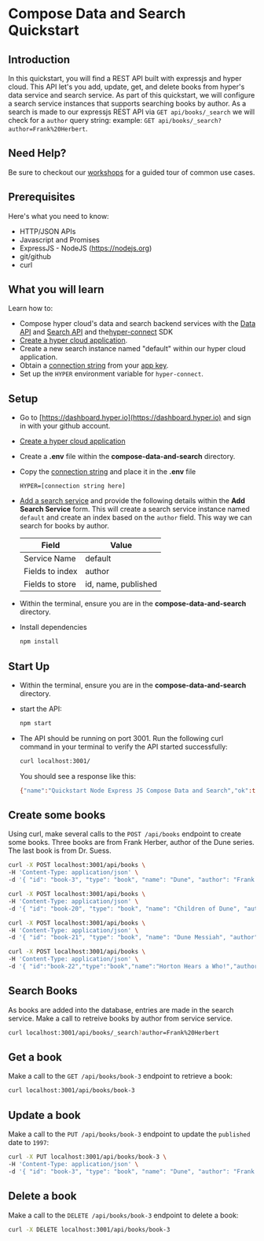# Compose Data and Search Quickstart

## Introduction

In this quickstart, you will find a REST API built with expressjs and hyper cloud.  This API let's you add, update, get, and delete books from hyper's data service and search service.  As part of this quickstart, we will configure a search service instances that supports searching books by author.  As a search is made to our expressjs REST API via `GET api/books/_search` we will check for a `author` query string: example: `GET api/books/_search?author=Frank%20Herbert`.


## Need Help?

Be sure to checkout our [workshops](https://github.com/hyper63/workshops-expressjs) for a guided tour of common use cases. 

## Prerequisites

Here's what you need to know:

- HTTP/JSON APIs
- Javascript and Promises
- ExpressJS - NodeJS (https://nodejs.org)
- git/github
- curl

## What you will learn

Learn how to:

- Compose hyper cloud's data and search backend services with the [Data API](https://docs.hyper.io/cloud/data-api) and [Search API](https://docs.hyper.io/cloud/search-api) and the[hyper-connect](https://docs.hyper.io/cloud/hyper-connect) SDK 
- [Create a hyper cloud application](https://docs.hyper.io/cloud/applications#zl-creating-a-new-hyper-application).
- Create a new search instance named "default" within our hyper cloud application.
- Obtain a [connection string](https://docs.hyper.io/cloud/app-keys#6s-copying-the-key-secret-and-connection-string) from your [app key](https://docs.hyper.io/cloud/app-keys).
- Set up the `HYPER` environment variable for `hyper-connect`.

## Setup

- Go to [https://dashboard.hyper.io](https://dashboard.hyper.io) and sign in with your github account.
- [Create a hyper cloud application](https://docs.hyper.io/cloud/applications#zl-creating-a-new-hyper-application)
- Create a **.env** file within the **compose-data-and-search** directory.
- Copy the [connection string](https://docs.hyper.io/cloud/app-keys#6s-copying-the-key-secret-and-connection-string) and place it in the **.env** file

    ```
    HYPER=[connection string here]
    ```
- [Add a search service](https://docs.hyper.io/cloud/adding-a-search-service) and provide the following details within the **Add Search Service** form.  This will create a search service instance named `default` and create an index based on the `author` field.  This way we can search for books by author.  

    | Field           | Value               |
    |-----------------|---------------------|
    | Service Name    | default             |
    | Fields to index | author              |
    | Fields to store | id, name, published |

- Within the terminal, ensure you are in the **compose-data-and-search** directory.
- Install dependencies 

    ```sh
    npm install
    ```

## Start Up

- Within the terminal, ensure you are in the **compose-data-and-search** directory.
- start the API:

    ```sh
    npm start
    ```
- The API should be running on port 3001.  Run the following curl command in your terminal to verify the API started successfully:

    ```sh
    curl localhost:3001/
    ```

    You should see a response like this:

    ```sh
    {"name":"Quickstart Node Express JS Compose Data and Search","ok":true}
    ```

## Create some books

Using curl, make several calls to the `POST /api/books` endpoint to create some books.  Three books are from Frank Herber, author of the Dune series.  The last book is from Dr. Suess.


```sh
curl -X POST localhost:3001/api/books \
-H 'Content-Type: application/json' \
-d '{ "id": "book-3", "type": "book", "name": "Dune", "author": "Frank Herbert", "published": "1965" }'
```

```sh
curl -X POST localhost:3001/api/books \
-H 'Content-Type: application/json' \
-d '{ "id": "book-20", "type": "book", "name": "Children of Dune", "author": "Frank Herbert", "published": "1975" }'
```

```sh
curl -X POST localhost:3001/api/books \ 
-H 'Content-Type: application/json' \ 
-d '{ "id": "book-21", "type": "book", "name": "Dune Messiah", "author": "Frank Herbert", "published": "1969" }'
```

```sh
curl -X POST localhost:3001/api/books \
-H 'Content-Type: application/json' \
-d '{ "id":"book-22","type":"book","name":"Horton Hears a Who!","author":"Dr. Suess","published":"1955" }'
```

## Search Books

As books are added into the database, entries are made in the search service.  Make a call to retreive books by author from service service.

```sh
curl localhost:3001/api/books/_search?author=Frank%20Herbert 
```

## Get a book

Make a call to the `GET /api/books/book-3` endpoint to retrieve a book:

```sh
curl localhost:3001/api/books/book-3 
```

## Update a book

Make a call to the `PUT /api/books/book-3` endpoint to update the `published` date to `1997`:

```sh
curl -X PUT localhost:3001/api/books/book-3 \
-H 'Content-Type: application/json' \
-d '{ "id": "book-3", "type": "book", "name": "Dune", "author": "Frank Herbert", "published": "1997" }'
```

## Delete a book

Make a call to the `DELETE /api/books/book-3` endpoint to delete a book:

```sh
curl -X DELETE localhost:3001/api/books/book-3
```